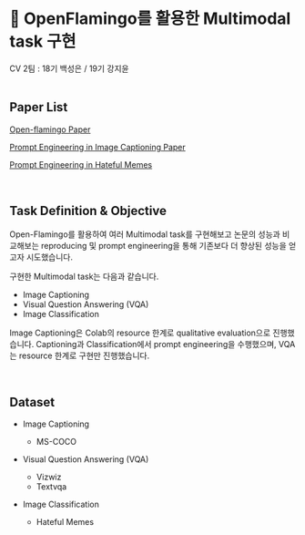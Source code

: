 # 🦩 OpenFlamingo를 활용한 Multimodal task 구현
CV 2팀 : 18기 백성은 / 19기 강지윤
<br>
<br>


## Paper List

[Open-flamingo Paper](https://arxiv.org/abs/2308.01390)

[Prompt Engineering in Image Captioning Paper](https://arxiv.org/abs/2211.09699)

[Prompt Engineering in Hateful Memes](https://arxiv.org/abs/2308.01390) 

<br>


## Task Definition & Objective
Open-Flamingo를 활용하여 여러 Multimodal task를 구현해보고 논문의 성능과 비교해보는 reproducing 및 prompt engineering을 통해 기존보다 더 향상된 성능을 얻고자 시도했습니다.

구현한 Multimodal task는 다음과 같습니다.

- Image Captioning
- Visual Question Answering (VQA)
- Image Classification

Image Captioning은 Colab의 resource 한계로 qualitative evaluation으로 진행했습니다. Captioning과 Classification에서 prompt engineering을 수행했으며, VQA는 resource 한계로 구현만 진행했습니다.

<br>

## Dataset
- Image Captioning
  - MS-COCO
  
- Visual Question Answering (VQA)
  - Vizwiz
  - Textvqa

- Image Classification
  - Hateful Memes
